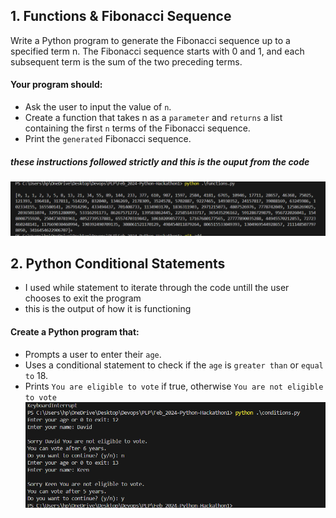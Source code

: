 ## 1. Functions & Fibonacci Sequence

Write a Python program to generate the Fibonacci sequence up to a specified term n. The Fibonacci sequence starts with 0 and 1, and each subsequent term is the sum of the two preceding terms.

#### Your program should: 

- Ask the user to input the value of `n`.
- Create a function that takes n as a `parameter` and `returns` a list containing the first `n` terms of the Fibonacci sequence.
- Print the `generated` Fibonacci sequence.
##### these instructions followed strictly and this is the ouput from the code
![alt text](image.png)

## 2. Python Conditional Statements
- I used while statement to iterate through the code untill the user chooses to exit the program
- this is the output of how it is functioning


#### Create a Python program that:

- Prompts a user to enter their `age`.
- Uses a conditional statement to check if the `age` is `greater than` or `equal to` 18.
- Prints `You are eligible to vote` if true, otherwise `You are not eligible to vote`
![alt text](image-1.png)